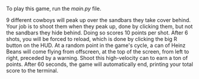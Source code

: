﻿To play this game, run the *main.py* file.

9 different cowboys will peak up over the sandbars they take cover behind. 
Your job is to shoot them when they peak up,  done by clicking them, but not the sandbars they hide behind. 
Doing so scores 10 points per shot. 
After 6 shots, you will be forced to reload, which is done by clicking the big R button on the HUD.
At a random point in the game's cycle, a can of Heinz Beans will come flying from offscreen, at the top of the screen, from left to right, preceded by a warning. Shoot this high-velocity can to earn a ton of points.
After 60 seconds, the game will automatically end, printing your total score to the terminal. 
